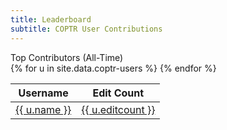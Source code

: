 ```yaml
---
title: Leaderboard
subtitle: COPTR User Contributions
---
```


<div class="row">

<div class="col-xs-12 col-sm-4 col-md-4">        
<div class="panel panel-default">
  <div class="panel-heading">Top Contributors (All-Time)</div>
  <div class="panel-body">

<table class="table">
<thead>
<tr><th>Username</th><th>Edit Count</th></tr>
</thead>
<tbody>
{% for u in site.data.coptr-users %}
  <tr>
  <td>
    <a href="http://coptr.digipres.org/User:{{ u.name }}">
      {{ u.name }}
    </a>
  </td>
  <td>
    <a href="http://coptr.digipres.org/Special:Contributions/{{ u.name }}">
      {{ u.editcount }}
    </a>
  </td>
  </tr>
{% endfor %}
</tbody>
</table>

  </div>
</div>

</div>
